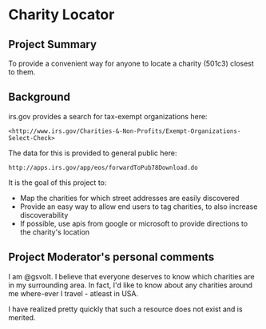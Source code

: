 # Charity Locator

## Project Summary

To provide a convenient way for anyone to locate a charity (501c3) closest to them.

## Background

irs.gov provides a search for tax-exempt organizations here:

    <http://www.irs.gov/Charities-&-Non-Profits/Exempt-Organizations-Select-Check>

The data for this is provided to general public here:

    http://apps.irs.gov/app/eos/forwardToPub78Download.do

It is the goal of this project to:
* Map the charities for which street addresses are easily discovered
* Provide an easy way to allow end users to tag charities, to also increase discoverability
* If possible, use apis from google or microsoft to provide directions to the charity's location

## Project Moderator's personal comments

I am @gsvolt. I believe that everyone deserves to know which charities are in my surrounding area. In fact, I'd like to know about any charities around me where-ever I travel - atleast in USA.

I have realized pretty quickly that such a resource does not exist and is merited.
